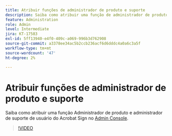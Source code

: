 ```yaml
---
title: Atribuir funções de administrador de produto e suporte
description: Saiba como atribuir uma função de administrador de produto e de suporte de usuário do Acrobat Sign no Admin Console
feature: Administration
role: Admin
level: Intermediate
jira: KT-17583
exl-id: 5ff13940-e4f0-409c-a069-996b3d762908
source-git-commit: a3378ee34ac5b2ccb236acf6d6dddc4a0a6c3a5f
workflow-type: tm+mt
source-wordcount: '47'
ht-degree: 2%

---
```


# Atribuir funções de administrador de produto e suporte

Saiba como atribuir uma função Administrador de produto e administrador de suporte de usuário do Acrobat Sign no [Admin Console](https://adminconsole.adobe.com/br/).

>[!VIDEO](https://video.tv.adobe.com/v/3453163?quality=12&learn=on&hidetitle=true&captions=por_br)
